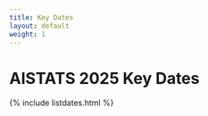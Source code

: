 ```yaml
---
title: Key Dates
layout: default
weight: 1
---
```


# AISTATS 2025 Key Dates

{% include listdates.html %}
